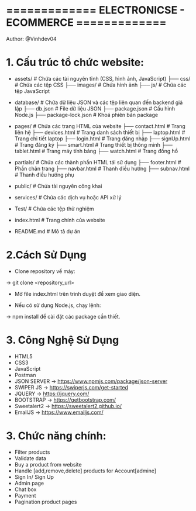 # ============= ELECTRONICSE - ECOMMERCE =============

Author: @Vinhdev04

# 1. Cấu trúc tổ chức website:

- assets/ # Chứa các tài nguyên tĩnh (CSS, hình ảnh, JavaScript)
  ├── css/ # Chứa các tệp CSS
  ├── images/ # Chứa hình ảnh
  ├── js/ # Chứa các tệp JavaScript

- database/ # Chứa dữ liệu JSON và các tệp liên quan đến backend giả lập
  ├── db.json # File dữ liệu JSON
  ├── package.json # Cấu hình Node.js
  ├── package-lock.json # Khoá phiên bản package

- pages/ # Chứa các trang HTML của website
  ├── contact.html # Trang liên hệ
  ├── devices.html # Trang danh sách thiết bị
  ├── laptop.html # Trang chi tiết laptop
  ├── login.html # Trang đăng nhập
  ├── signUp.html # Trang đăng ký
  ├── smart.html # Trang thiết bị thông minh
  ├── tablet.html # Trang máy tính bảng
  ├── watch.html # Trang đồng hồ

- partials/ # Chứa các thành phần HTML tái sử dụng
  ├── footer.html # Phần chân trang
  ├── navbar.html # Thanh điều hướng
  ├── subnav.html # Thanh điều hướng phụ

- public/ # Chứa tài nguyên công khai
- services/ # Chứa các dịch vụ hoặc API xử lý
- Test/ # Chứa các tệp thử nghiệm

- index.html # Trang chính của website
- README.md # Mô tả dự án

# 2.Cách Sử Dụng

- Clone repository về máy:

-> git clone <repository_url>

- Mở file index.html trên trình duyệt để xem giao diện.

- Nếu có sử dụng Node.js, chạy lệnh:

-> npm install để cài đặt các package cần thiết.

# 3. Công Nghệ Sử Dụng

- HTML5
- CSS3
- JavaScript
- Postman
- JSON SERVER
  -> https://www.npmjs.com/package/json-server
- SWIPER JS
  -> https://swiperjs.com/get-started
- JQUERY
  -> https://jquery.com/
- BOOTSTRAP
  -> https://getbootstrap.com/
- Sweetalert2
  -> https://sweetalert2.github.io/
- EmailJS
  -> https://www.emailjs.com/

# 3. Chức năng chính:

- Filter products
- Validate data
- Buy a product from website
- Handle [add,remove,delete] products for Account[admine]
- Sign In/ Sign Up
- Admin page
- Chat box
- Payment
- Pagination product pages
